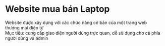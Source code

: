 <h1>Website mua bán Laptop</h1>
Website được xây dựng với các chức năng cơ bản của một trang web thương mại điện tử<br>
Mục tiêu: cung cấp giao diện người dùng trực quan, dễ sử dụng cho cả phía người dùng và admin<br><br>



